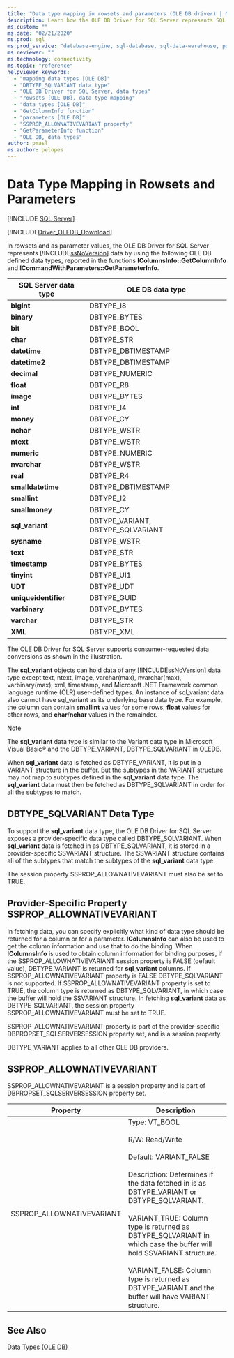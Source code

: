 ```yaml
---
title: "Data type mapping in rowsets and parameters (OLE DB driver) | Microsoft Docs"
description: Learn how the OLE DB Driver for SQL Server represents SQL Server data in rowsets and as parameter values, by using the OLE DB defined data types.
ms.custom: ""
ms.date: "02/21/2020"
ms.prod: sql
ms.prod_service: "database-engine, sql-database, sql-data-warehouse, pdw"
ms.reviewer: ""
ms.technology: connectivity
ms.topic: "reference"
helpviewer_keywords: 
  - "mapping data types [OLE DB]"
  - "DBTYPE_SQLVARIANT data type"
  - "OLE DB Driver for SQL Server, data types"
  - "rowsets [OLE DB], data type mapping"
  - "data types [OLE DB]"
  - "GetColumnInfo function"
  - "parameters [OLE DB]"
  - "SSPROP_ALLOWNATIVEVARIANT property"
  - "GetParameterInfo function"
  - "OLE DB, data types"
author: pmasl
ms.author: pelopes
---
```

# Data Type Mapping in Rowsets and Parameters
[!INCLUDE [SQL Server](../../../includes/applies-to-version/sql-asdb-asdbmi-asa-pdw.md)]

[!INCLUDE[Driver_OLEDB_Download](../../../includes/driver_oledb_download.md)]

  In rowsets and as parameter values, the OLE DB Driver for SQL Server represents [!INCLUDE[ssNoVersion](../../../includes/ssnoversion-md.md)] data by using the following OLE DB defined data types, reported in the functions **IColumnsInfo::GetColumnInfo** and **ICommandWithParameters::GetParameterInfo**.  
  
|SQL Server data type|OLE DB data type|  
|--------------------------|----------------------|  
|**bigint**|DBTYPE_I8|  
|**binary**|DBTYPE_BYTES|  
|**bit**|DBTYPE_BOOL|  
|**char**|DBTYPE_STR|  
|**datetime**|DBTYPE_DBTIMESTAMP|  
|**datetime2**|DBTYPE_DBTIMESTAMP|  
|**decimal**|DBTYPE_NUMERIC|  
|**float**|DBTYPE_R8|  
|**image**|DBTYPE_BYTES|  
|**int**|DBTYPE_I4|  
|**money**|DBTYPE_CY|  
|**nchar**|DBTYPE_WSTR|  
|**ntext**|DBTYPE_WSTR|  
|**numeric**|DBTYPE_NUMERIC|  
|**nvarchar**|DBTYPE_WSTR|  
|**real**|DBTYPE_R4|  
|**smalldatetime**|DBTYPE_DBTIMESTAMP|  
|**smallint**|DBTYPE_I2|  
|**smallmoney**|DBTYPE_CY|  
|**sql_variant**|DBTYPE_VARIANT, DBTYPE_SQLVARIANT|  
|**sysname**|DBTYPE_WSTR|  
|**text**|DBTYPE_STR|  
|**timestamp**|DBTYPE_BYTES|  
|**tinyint**|DBTYPE_UI1|  
|**UDT**|DBTYPE_UDT|  
|**uniqueidentifier**|DBTYPE_GUID|  
|**varbinary**|DBTYPE_BYTES|  
|**varchar**|DBTYPE_STR|  
|**XML**|DBTYPE_XML|  
  
 The OLE DB Driver for SQL Server supports consumer-requested data conversions as shown in the illustration.  
  
 The **sql_variant** objects can hold data of any [!INCLUDE[ssNoVersion](../../../includes/ssnoversion-md.md)] data type except text, ntext, image, varchar(max), nvarchar(max), varbinary(max), xml, timestamp, and Microsoft .NET Framework common language runtime (CLR) user-defined types. An instance of sql_variant data also cannot have sql_variant as its underlying base data type. For example, the column can contain **smallint** values for some rows, **float** values for other rows, and **char**/**nchar** values in the remainder.  
  
> [!NOTE]  
>  The **sql_variant** data type is similar to the Variant data type in Microsoft Visual Basic® and the DBTYPE_VARIANT, DBTYPE_SQLVARIANT in OLEDB.  
  
 When **sql_variant** data is fetched as DBTYPE_VARIANT, it is put in a VARIANT structure in the buffer. But the subtypes in the VARIANT structure may not map to subtypes defined in the **sql_variant** data type. The **sql_variant** data must then be fetched as DBTYPE_SQLVARIANT in order for all the subtypes to match.  
  
## DBTYPE_SQLVARIANT Data Type  
 To support the **sql_variant** data type, the OLE DB Driver for SQL Server exposes a provider-specific data type called DBTYPE_SQLVARIANT. When **sql_variant** data is fetched in as DBTYPE_SQLVARIANT, it is stored in a provider-specific SSVARIANT structure. The SSVARIANT structure contains all of the subtypes that match the subtypes of the **sql_variant** data type.  
  
 The session property SSPROP_ALLOWNATIVEVARIANT must also be set to TRUE.  
  
## Provider-Specific Property SSPROP_ALLOWNATIVEVARIANT  
 In fetching data, you can specify explicitly what kind of data type should be returned for a column or for a parameter. **IColumnsInfo** can also be used to get the column information and use that to do the binding. When **IColumnsInfo** is used to obtain column information for binding purposes, if the SSPROP_ALLOWNATIVEVARIANT session property is FALSE (default value), DBTYPE_VARIANT is returned for **sql_variant** columns. If SSPROP_ALLOWNATIVEVARIANT property is FALSE DBTYPE_SQLVARIANT is not supported. If SSPROP_ALLOWNATIVEVARIANT property is set to TRUE, the column type is returned as DBTYPE_SQLVARIANT, in which case the buffer will hold the SSVARIANT structure. In fetching **sql_variant** data as DBTYPE_SQLVARIANT, the session property SSPROP_ALLOWNATIVEVARIANT must be set to TRUE.  
  
 SSPROP_ALLOWNATIVEVARIANT property is part of the provider-specific DBPROPSET_SQLSERVERSESSION property set, and is a session property.  
  
 DBTYPE_VARIANT applies to all other OLE DB providers.  
  
## SSPROP_ALLOWNATIVEVARIANT  
 SSPROP_ALLOWNATIVEVARIANT is a session property and is part of DBPROPSET_SQLSERVERSESSION  property set.  
  
|Property|Description|  
|-|-|  
|SSPROP_ALLOWNATIVEVARIANT|Type: VT_BOOL<br /><br /> R/W: Read/Write<br /><br /> Default: VARIANT_FALSE<br /><br /> Description: Determines if the data fetched in is as DBTYPE_VARIANT or DBTYPE_SQLVARIANT.<br /><br /> VARIANT_TRUE: Column type is returned as DBTYPE_SQLVARIANT in which case the buffer will hold SSVARIANT structure.<br /><br /> VARIANT_FALSE: Column type is returned as DBTYPE_VARIANT and the buffer will have VARIANT structure.|  
  
## See Also  
 [Data Types &#40;OLE DB&#41;](../../oledb/ole-db-data-types/data-types-ole-db.md)  
  
  
